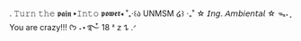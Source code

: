 .    𝚃𝚞𝚛𝚗 𝚝𝚑𝚎 𝖕𝖆𝖎𝖓
      ▸𝙸𝚗𝚝𝚘 𝖕𝖔𝖜𝖊𝖗◂
    ˚₊‧꒰ა UNMSM ໒꒱ ‧₊˚
   ☆ 𝘐𝘯𝘨. 𝘈𝘮𝘣𝘪𝘦𝘯𝘵𝘢𝘭 ☆
ᯓ˖ ִֶָ You are crazy!!! ᡣ𐭩 ˖⋆࿐໋
       18 ᶻ 𝗓 𐰁 .ᐟ
